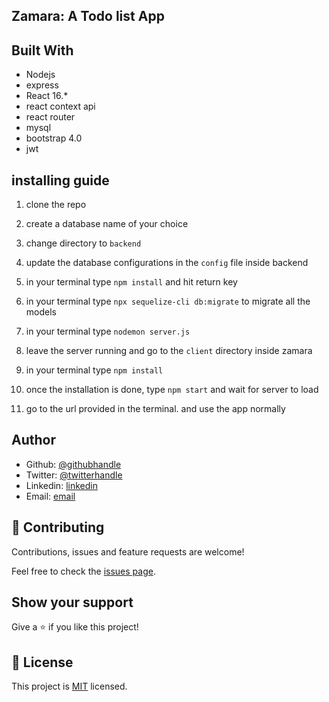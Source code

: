 ## Zamara: A Todo list App

## Built With

- Nodejs
- express
- React 16.\*
- react context api
- react router
- mysql
- bootstrap 4.0
- jwt

## installing guide

1. clone the repo
2. create a database name of your choice
3. change directory to `backend`
4. update the database configurations in the `config` file inside backend
5. in your terminal type `npm install` and hit return key
6. in your terminal type `npx sequelize-cli db:migrate` to migrate all the models
7. in your terminal type `nodemon server.js`

8. leave the server running and go to the `client` directory inside zamara
9. in your terminal type `npm install`
10. once the installation is done, type `npm start` and wait for server to load
11. go to the url provided in the terminal. and use the app normally

## Author

- Github: [@githubhandle](https://github.com/chirchir12)
- Twitter: [@twitterhandle](https://twitter.com/shadochir)
- Linkedin: [linkedin](https://www.linkedin.com/in/emmanuel-chirchir/)
- Email: [email](chirchir7370@gmail.com)

## 🤝 Contributing

Contributions, issues and feature requests are welcome!

Feel free to check the [issues page](issues/).

## Show your support

Give a ⭐️ if you like this project!

## 📝 License

This project is [MIT](lic.url) licensed.
